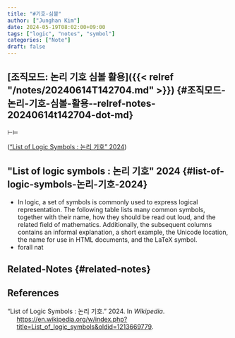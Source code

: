 ```yaml
---
title: "#기호-심볼"
author: ["Junghan Kim"]
date: 2024-05-19T08:02:00+09:00
tags: ["logic", "notes", "symbol"]
categories: ["Note"]
draft: false
---
```


## [조직모드: 논리 기호 심볼 활용]({{< relref "/notes/20240614T142704.md" >}}) {#조직모드-논리-기호-심볼-활용--relref-notes-20240614t142704-dot-md}

⊢⊨

(<a href="#citeproc_bib_item_1">“List of Logic Symbols : 논리 기호” 2024</a>)


## "List of logic symbols : 논리 기호"  2024 {#list-of-logic-symbols-논리-기호-2024}

-   In logic, a set of symbols is commonly used to express logical representation. The following table lists many common symbols, together with their name, how they should be read out loud, and the related field of mathematics. Additionally, the subsequent columns contains an informal explanation, a short example, the Unicode location, the name for use in HTML documents, and the LaTeX symbol.
-   forall nat


## Related-Notes {#related-notes}

## References

<style>.csl-entry{text-indent: -1.5em; margin-left: 1.5em;}</style><div class="csl-bib-body">
  <div class="csl-entry"><a id="citeproc_bib_item_1"></a>“List of Logic Symbols : 논리 기호.” 2024. In <i>Wikipedia</i>. <a href="https://en.wikipedia.org/w/index.php?title=List_of_logic_symbols&oldid=1213669779">https://en.wikipedia.org/w/index.php?title=List_of_logic_symbols&#38;oldid=1213669779</a>.</div>
</div>

